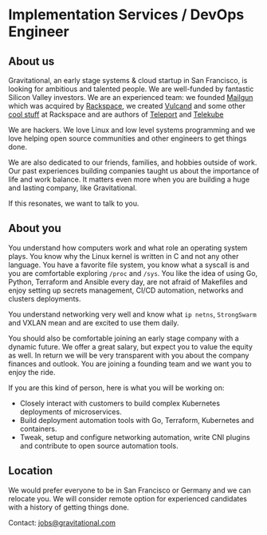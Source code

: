 # Implementation Services / DevOps Engineer

## About us

Gravitational, an early stage systems & cloud startup in San Francisco, is looking for ambitious and talented people. We are well-funded by fantastic Silicon Valley investors. We are an experienced team: we founded [Mailgun](http://mailgun.com) which was acquired by [Rackspace](http://rackspace.com), we created [Vulcand](https://github.com/vulcand/vulcand) and some other [cool stuff](http://www.rackspace.com/blog/onmetal-the-right-way-to-scale/) at Rackspace and are authors of [Teleport](https://github.com/gravitational/teleport) and [Telekube](https://gravitational.com/telekube)

We are hackers. We love Linux and low level systems programming and we love helping open source communities and other engineers to get things done.

We are also dedicated to our friends, families, and hobbies outside of work. Our past experiences building companies taught us about the importance of life and work balance. It matters even more when you are building a huge and lasting company, like Gravitational.

If this resonates, we want to talk to you.

## About you

You understand how computers work and what role an operating system plays. You know why the Linux kernel is written in C and not any other language. You have a favorite file system, you know what a syscall is and you are comfortable exploring `/proc` and `/sys`. You like the idea of using Go, Python, Terraform and Ansible every day, are not afraid of Makefiles and enjoy setting up secrets management, CI/CD automation, networks and clusters deployments. 

You understand networking very well and know what `ip netns`, `StrongSwarm` and VXLAN mean and are excited to use them daily.

You should also be comfortable joining an early stage company with a dynamic future. We offer a great salary, but expect you to value the equity as well. In return we will be very transparent with you about the company finances and outlook. You are joining a founding team and we want you to enjoy the ride.

If you are this kind of person, here is what you will be working on:

* Closely interact with customers to build complex Kubernetes deployments of microservices.
* Build deployment automation tools with Go, Terraform, Kubernetes and containers.
* Tweak, setup and configure networking automation, write CNI plugins and contribute to open source automation tools.

## Location

We would prefer everyone to be in San Francisco or Germany and we can relocate you. We will consider remote option for experienced candidates with a history of getting things done.

Contact: jobs@gravitational.com

